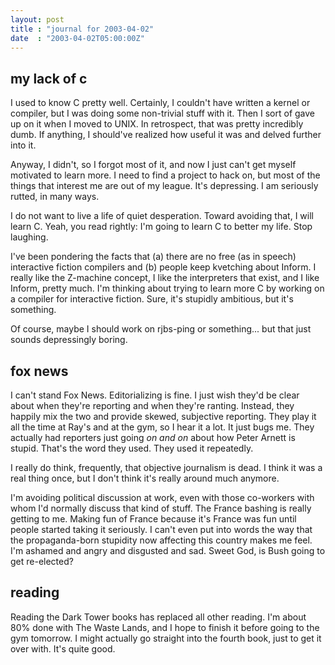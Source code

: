 ```yaml
---
layout: post
title : "journal for 2003-04-02"
date  : "2003-04-02T05:00:00Z"
---
```


## my lack of c

I used to know C pretty well.  Certainly, I couldn't have written a kernel or compiler, but I was doing some non-trivial stuff with it.  Then I sort of gave up on it when I moved to UNIX.  In retrospect, that was pretty incredibly dumb. If anything, I should've realized how useful it was and delved further into it.

Anyway, I didn't, so I forgot most of it, and now I just can't get myself motivated to learn more.  I need to find a project to hack on, but most of the things that interest me are out of my league.  It's depressing.  I am seriously rutted, in many ways.

I do not want to live a life of quiet desperation.  Toward avoiding that, I will learn C.  Yeah, you read rightly:  I'm going to learn C to better my life. Stop laughing.

I've been pondering the facts that (a) there are no free (as in speech) interactive fiction compilers and (b) people keep kvetching about Inform.  I really like the Z-machine concept, I like the interpreters that exist, and I like Inform, pretty much.  I'm thinking about trying to learn more C by working on a compiler for interactive fiction.  Sure, it's stupidly ambitious, but it's something. 

Of course, maybe I should work on rjbs-ping or something... but that just sounds depressingly boring.

## fox news

I can't stand Fox News.  Editorializing is fine.  I just wish they'd be clear about when they're reporting and when they're ranting.  Instead, they happily mix the two and provide skewed, subjective reporting.  They play it all the time at Ray's and at the gym, so I hear it a lot.  It just bugs me.  They actually had reporters just going <em>on and on</em> about how Peter Arnett is stupid.  That's the word they used.  They used it repeatedly.

I really do think, frequently, that objective journalism is dead.  I think it was a real thing once, but I don't think it's really around much anymore.

I'm avoiding political discussion at work, even with those co-workers with whom I'd normally discuss that kind of stuff.  The France bashing is really getting to me.  Making fun of France because it's France was fun until people started taking it seriously.  I can't even put into words the way that the propaganda-born stupidity now affecting this country makes me feel.  I'm ashamed and angry and disgusted and sad.  Sweet God, is Bush going to get re-elected?

## reading

Reading the Dark Tower books has replaced all other reading.  I'm about 80% done with The Waste Lands, and I hope to finish it before going to the gym tomorrow.  I might actually go straight into the fourth book, just to get it over with.  It's quite good.

